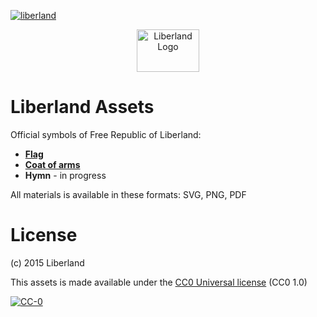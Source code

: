[![liberland](http://liberland.org/addons/image/Liberland_znak_small.png)](https://github.com/liberland/liberland)

<p>
<center>
   <img src="https://lgl.liberland.org/uploads/-/system/appearance/header_logo/1/Liberland_vlajka.png" alt="Liberland Logo" style="height: 68px; width:100px;"/>

</center>
</p>

# Liberland Assets

Official symbols of Free Republic of Liberland:
* **[Flag](/flag)**
* **[Coat of arms](/coat-of-arms)**
* **Hymn** - in progress

All materials is available in these formats: SVG, PNG, PDF

# License
(c) 2015 Liberland

This assets is made available under the [CC0 Universal license](https://creativecommons.org/publicdomain/zero/1.0/) (CC0 1.0)

[![CC-0](http://mirrors.creativecommons.org/presskit/buttons/88x31/svg/cc-zero.svg)](https://creativecommons.org/publicdomain/zero/1.0/)
